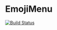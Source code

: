 # EmojiMenu

[![Build Status](https://travis-ci.org/crowdint/emojimenu.png?branch=master)](https://travis-ci.org/crowdint/emojimenu)

